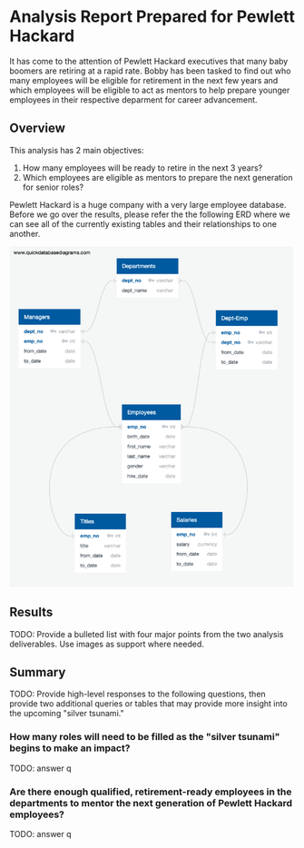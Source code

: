 # Analysis Report Prepared for Pewlett Hackard
It has come to the attention of Pewlett Hackard executives that many baby boomers are retiring at a rapid rate. Bobby has been tasked to find out who many employees will be eligible for retirement in the next few years and which employees will be eligible to act as mentors to help prepare younger employees in their respective deparment for career advancement. 

## Overview
This analysis has 2 main objectives:

1) How many employees will be ready to retire in the next 3 years?
2) Which employees are eligible as mentors to prepare the next generation for senior roles?

Pewlett Hackard is a huge company with a very large employee database.  Before we go over the results, please refer the the following ERD where we can see all of the currently existing tables and their relationships to one another.

<img src="./analysis/EmployeeDB.png" alt="ER Diagram" height="600" width="500"/>

## Results
TODO: Provide a bulleted list with four major points from the two analysis deliverables. Use images as support where needed.



## Summary
TODO: Provide high-level responses to the following questions, then provide two additional queries or tables that may provide more insight into the upcoming "silver tsunami."

### How many roles will need to be filled as the "silver tsunami" begins to make an impact?
TODO: answer q

### Are there enough qualified, retirement-ready employees in the departments to mentor the next generation of Pewlett Hackard employees?
TODO: answer q

